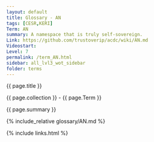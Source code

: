 ```yaml
---
layout: default
title: Glossary - AN
tags: [CESR,KERI]
Term: AN
summary: A namespace that is truly self-sovereign.
Link: https://github.com/trustoverip/acdc/wiki/AN.md
Videostart: 
Level: 7
permalink: /term_AN.html
sidebar: all_lvl3_wot_sidebar
folder: terms
---
```


{{ page.title }}

{{ page.collection }} - {{ page.Term }}

   {{ page.summary }}

{% include_relative glossary/AN.md %}

 {% include links.html %} 
